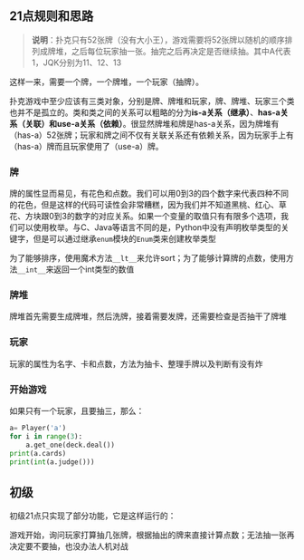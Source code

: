 ## 21点规则和思路
> **说明**：扑克只有52张牌（没有大小王），游戏需要将52张牌以随机的顺序排列成牌堆，之后每位玩家抽一张。抽完之后再决定是否继续抽。其中A代表1，JQK分别为11、12、13

这样一来，需要一个牌，一个牌堆，一个玩家（抽牌）。

扑克游戏中至少应该有三类对象，分别是牌、牌堆和玩家，牌、牌堆、玩家三个类也并不是孤立的。类和类之间的关系可以粗略的分为**is-a关系（继承）**、**has-a关系（关联）**和**use-a关系（依赖）**。很显然牌堆和牌是has-a关系，因为牌堆有（has-a）52张牌；玩家和牌之间不仅有关联关系还有依赖关系，因为玩家手上有（has-a）牌而且玩家使用了（use-a）牌。

### 牌

牌的属性显而易见，有花色和点数。我们可以用0到3的四个数字来代表四种不同的花色，但是这样的代码可读性会非常糟糕，因为我们并不知道黑桃、红心、草花、方块跟0到3的数字的对应关系。如果一个变量的取值只有有限多个选项，我们可以使用枚举。与C、Java等语言不同的是，Python中没有声明枚举类型的关键字，但是可以通过继承`enum`模块的`Enum`类来创建枚举类型

为了能够排序，使用魔术方法``__lt__``来允许sort；为了能够计算牌的点数，使用方法``__int__``来返回一个int类型的数值

### 牌堆
牌堆首先需要生成牌堆，然后洗牌，接着需要发牌，还需要检查是否抽干了牌堆

### 玩家
玩家的属性为名字、卡和点数，方法为抽卡、整理手牌以及判断有没有炸

### 开始游戏
如果只有一个玩家，且要抽三，那么：
```Python
a= Player('a')
for i in range(3):
    a.get_one(deck.deal())
print(a.cards)
print(int(a.judge()))
```
## 初级
初级21点只实现了部分功能，它是这样运行的：

游戏开始，询问玩家打算抽几张牌，根据抽出的牌来直接计算点数；无法抽一张再决定要不要抽，也没办法人机对战